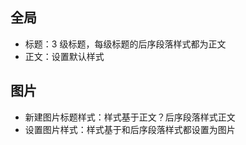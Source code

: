 ## 全局
- 标题：3 级标题，每级标题的后序段落样式都为正文
- 正文：设置默认样式

## 图片
- 新建图片标题样式：样式基于正文？后序段落样式正文
- 设置图片样式：样式基于和后序段落样式都设置为图片

